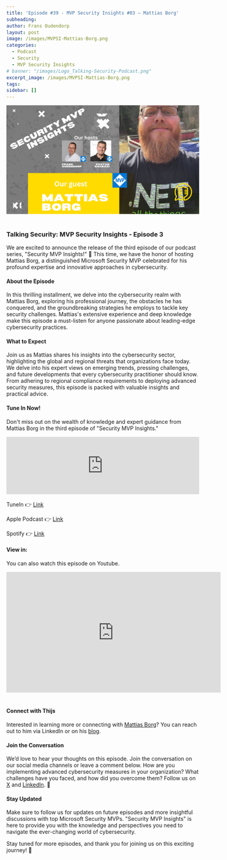 ```yaml
---
title: 'Episode #39 - MVP Security Insights #03 – Mattias Borg'
subheading: 
author: Frans Oudendorp
layout: post
image: /images/MVPSI-Mattias-Borg.png
categories:
  - Podcast
  - Security
  - MVP Security Insights
# banner: "/images/Logo_Talking-Security-Podcast.png"
excerpt_image: /images/MVPSI-Mattias-Borg.png
tags: 
sidebar: []
---
```


<div>
  <img width="600" src="/images/MVPSI-Mattias-Borg.png" >
</div> <br>

### Talking Security: MVP Security Insights - Episode 3

We are excited to announce the release of the third episode of our podcast series, "Security MVP Insights!" 🎉 This time, we have the honor of hosting Mattias Borg, a distinguished Microsoft Security MVP celebrated for his profound expertise and innovative approaches in cybersecurity.

#### About the Episode
In this thrilling installment, we delve into the cybersecurity realm with Mattias Borg, exploring his professional journey, the obstacles he has conquered, and the groundbreaking strategies he employs to tackle key security challenges. Mattias's extensive experience and deep knowledge make this episode a must-listen for anyone passionate about leading-edge cybersecurity practices.

#### What to Expect
Join us as Mattias shares his insights into the cybersecurity sector, highlighting the global and regional threats that organizations face today. We delve into his expert views on emerging trends, pressing challenges, and future developments that every cybersecurity practitioner should know. From adhering to regional compliance requirements to deploying advanced security measures, this episode is packed with valuable insights and practical advice.

#### Tune In Now!
Don't miss out on the wealth of knowledge and expert guidance from Mattias Borg in the third episode of "Security MVP Insights."

<iframe src="https://player.rss.com/talking-security/1581531?theme=dark" style="width: 100%; height: 150px;" title="MVP Insights E03 - How Airbrush Boosts Mattias Bor" frameBorder="0" allow="accelerometer; autoplay; clipboard-write; encrypted-media; gyroscope; picture-in-picture"><a href="https://rss.com/podcasts/talking-security/1581531/">MVP Insights E03 - How Airbrush Boosts Mattias Borg</a></iframe>
<br>

TuneIn 👉 [Link][tunein-podcast]

Apple Podcast 👉 [Link][apple-podcast]

Spotify 👉 [Link][spotify]

#### View in:
You can also watch this episode on Youtube.
<br>
<center>
<iframe width="560" height="315" src="https://www.youtube.com/embed/VyIn5PjJ8hg?si=d8izzy9QJ9j1Ub3R" title="YouTube video player" frameborder="0" allow="accelerometer; autoplay; clipboard-write; encrypted-media; gyroscope; picture-in-picture; web-share" referrerpolicy="strict-origin-when-cross-origin" allowfullscreen></iframe>
</center>
<br>

#### Connect with Thijs
Interested in learning more or connecting with [Mattias Borg][linkedin-mattias]? You can reach out to him via LinkedIn or on his [blog][blog-mattias].

#### Join the Conversation
We’d love to hear your thoughts on this episode. Join the conversation on our social media channels or leave a comment below. How are you implementing advanced cybersecurity measures in your organization? What challenges have you faced, and how did you overcome them? Follow us on [X][twitter] and [LinkedIn][linkedin]. 👋

#### Stay Updated
Make sure to follow us for updates on future episodes and more insightful discussions with top Microsoft Security MVPs. "Security MVP Insights" is here to provide you with the knowledge and perspectives you need to navigate the ever-changing world of cybersecurity.

Stay tuned for more episodes, and thank you for joining us on this exciting journey! 🙌




[spotify]: https://open.spotify.com/episode/3UsoLPwguq7CFpwU4hz1vL
[apple-podcast]: https://podcasts.apple.com/us/podcast/mvp-insights-e03-how-airbrush-boosts-mattias-borg-in/id1653147812?i=1000663244971
[tunein-podcast]: #
[twitter]: https://twitter.com/SecurityTalking
[linkedin]: https://www.linkedin.com/company/talkingsecurity-podcast
[youtube]: https://www.youtube.com/@TalkingSecurity
[linkedin-frans]: https://www.linkedin.com/in/fransoudendorp/
[linkedin-pouyan]: https://www.linkedin.com/in/pkhabazi/
[linkedin-mattias]: https://www.linkedin.com/in/matteborg82
[blog-mattias]: https://blog.sec-labs.com/
